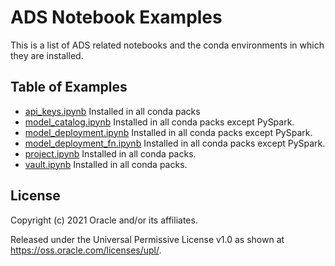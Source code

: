 ADS Notebook Examples
=====================

This is a list of ADS related notebooks and the conda environments in which they are installed.

## Table of Examples 

* [api_keys.ipynb](api_keys.ipynb) 
  Installed in all conda packs
* [model_catalog.ipynb](model_catalog.ipynb)
  Installed in all conda packs except PySpark.
* [model_deployment.ipynb](model_deployment.ipynb)
  Installed in all conda packs except PySpark.
* [model_deployment_fn.ipynb](model_deployment_fn.ipynb)
  Installed in all conda packs except PySpark.
* [project.ipynb](project.ipynb)
  Installed in all conda packs.
* [vault.ipynb](vault.ipynb)
  Installed in all conda packs.

## License

Copyright (c) 2021 Oracle and/or its affiliates.

Released under the Universal Permissive License v1.0 as shown at <https://oss.oracle.com/licenses/upl/>.

